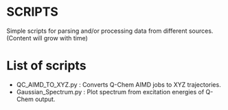 # SCRIPTS
Simple scripts for parsing and/or processing data from different sources. (Content will grow with time)

# List of scripts
- QC_AIMD_TO_XYZ.py    : Converts Q-Chem AIMD jobs to XYZ trajectories.
- Gaussian_Spectrum.py : Plot spectrum from excitation energies of Q-Chem output.
